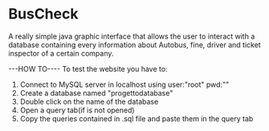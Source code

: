 # BusCheck
A really simple java graphic interface that allows the user to interact with a database containing every information about Autobus,
fine, driver and ticket inspector of a certain company.

---HOW TO---- 
To test the website you have to:

1) Connect to MySQL server in localhost using user:"root" pwd:""
2) Create a database named "progettodatabase"
3) Double click on the name of the database
4) Open a query tab(if is not opened)
5) Copy the queries contained in .sql file and paste them in the query tab
